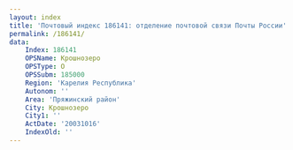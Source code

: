 ```yaml
---
layout: index
title: 'Почтовый индекс 186141: отделение почтовой связи Почты России'
permalink: /186141/
data:
    Index: 186141
    OPSName: Крошнозеро
    OPSType: О
    OPSSubm: 185000
    Region: 'Карелия Республика'
    Autonom: ''
    Area: 'Пряжинский район'
    City: Крошнозеро
    City1: ''
    ActDate: '20031016'
    IndexOld: ''
---
```

